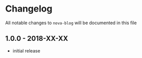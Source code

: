 # Changelog

All notable changes to `nova-blog` will be documented in this file

## 1.0.0 - 2018-XX-XX

- initial release
